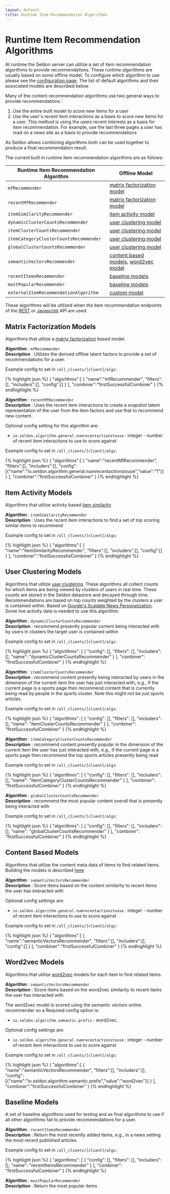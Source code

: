 ```yaml
---
layout: default
title: Runtime Item Recommendation Algorithms 
---
```


# Runtime Item Recommendation Algorithms

At runtime the Seldon server can utilize a set of item recommendation algorithms to provide recommendations. These runtime algorithms are usually based on some offline model. To configure which algorithm to use please see the [configuration page](configuration.html). The list of default algorithms and their associated models are described below.

Many of the content recommendation algorithms use two general ways to provide recommendations :

 1. Use the entire built model to score new items for a user
 1. Use the user's recent item interactions as a basis to score new items for a user. This method is using the users recent interests as a basis for item recommendation. For example, use the last three pages a user has read on a news site as a basis to provide recommendations

As Seldon allows combining algorithms both can be used together to produce a final recommendation result.

The current built in runtime item recommendation algorithms are as follows:

**Runtime Item Recommendation Algorithm** | **Offline Model**
--|--
`mfRecommender` | [matrix factorization model](runtime-recommendation.html#matrix-factorization)
`recentMfRecommender` | [matrix factorization model](runtime-recommendation.html#matrix-factorization)
`itemSimilarityRecommender` | [item activity model](runtime-recommendation.html#similar-items)
`dynamicClusterCountsRecommender` | [user clustering model](runtime-recommendation.html#user-clustering)
`itemClusterCountsRecommender` | [user clustering model](runtime-recommendation.html#user-clustering)
`itemCategoryClusterCountsRecommender` | [user clustering model](runtime-recommendation.html#user-clustering)
`globalClusterCountsRecommender` | [user clustering model](runtime-recommendation.html#user-clustering)
`semanticVectorsRecommender` | [content based models](runtime-recommendation.html#content-based), [word2vec model](runtime-recommendation.html#word2vec)
`recentItemsRecommender` | [baseline models](runtime-recommendation.html#baseline)
`mostPopularRecommender` | [baseline models](runtime-recommendation.html#baseline)
`externalItemRecommendationAlgorithm` | [custom model](pluggable-recommendation-algorithms.html)

These algorithms will be utilized when the item recommendation endpoints of the [REST](api-oauth.html#recommendations) or [Javascript](api-javascript.html#recommendations) API are used.


## Matrix Factorization Models<a name="matrix-factorization"></a>

Algorithms that utilize a [matrix factorization](spark-models.html#matrix-factorization) based model.

 **Algorithm** : `mfRecommender`  
 **Description** : Utilizes the derived offline latent factors to provide a set of recommendations for a user.   

Example config to set in `/all_clients/[client]/algs`:

{% highlight json %}
 {
  "algorithms":[
   {
   "name":"mfRecommender",
   "filters":[],
   "includers":[],
   "config":[]
   }
  ],
  "combiner":"firstSuccessfulCombiner"
  }
{% endhighlight %}



 **Algorithm** :  `recentMfRecommender`  
 **Description** :  Uses the recent item interactions to create a snapshot latent representation of the user from the item factors and use that to recommend new content.  

Optional config setting for this algorithm are:

 * `io.seldon.algorithm.general.numrecentactionstouse` : integer - number of recent item interactions to use to score against

Example config to set in `/all_clients/[client]/algs`:

{% highlight json %}
 {
  "algorithms":[
   {
   "name":"recentMfRecommender",
   "filters":[],
   "includers":[],
   "config":[{"name":"io.seldon.algorithm.general.numrecentactionstouse","value":"1"}]
   }
  ],
  "combiner":"firstSuccessfulCombiner"
  }
{% endhighlight %}



## Item Activity Models<a name="similar-items"></a>

Algorithms that utilize activity based [item similarity](spark-models.html#item-similarity)

 **Algorithm** : `itemSimilarityRecommender`   
 **Description** :  Uses the recent item interactions to find a set of top scoring similar items to recommend

Example config to set in `/all_clients/[client]/algs`:

{% highlight json %}
 {
  "algorithms":[
   {
   "name":"itemSimilarityRecommender",
   "filters":[],
   "includers":[],
   "config":[]
   }
  ],
  "combiner":"firstSuccessfulCombiner"
  }
{% endhighlight %}


## User Clustering Models<a name="user-clustering"></a>

Algorithms that utilize [user clustering](spark-models.html#user-clusters). These algorithms all collect counts for which items are being viewed by clusters of users in real time. These counts are stored in the Seldon datastore and decayed through time. Recommendations are based on top counts weighted by the clusters a user is contained within. Based on [Google's Scalable News Personalization](http://www2007.org/papers/paper570.pdf). Some live activity data is needed to use this algorithm.

 **Algorithm** : `dynamicClusterCountsRecommender`  
 **Description** : recommend presently popular content being interacted with by users in clusters the target user is contained within  

Example config to set in `/all_clients/[client]/algs`:

{% highlight json %}
{
    "algorithms": [
        {
            "config": [],
            "filters": [],
            "includers": [],
            "name": "dynamicClusterCountsRecommender"
        }
    ],
    "combiner": "firstSuccessfulCombiner"
}
{% endhighlight %}

 **Algorithm** : `itemClusterCountsRecommender`  
 **Description** : recommend content presently being interacted by users in the dimension of the current item the user has just interacted with, e.g., if the current page is a sports page then recommend content that is currently being read by people in the sports cluster. Note this might not be just sports articles.   

Example config to set in `/all_clients/[client]/algs`:

{% highlight json %}
{
    "algorithms": [
        {
            "config": [],
            "filters": [],
            "includers": [],
            "name": "itemClusterCountsRecommender"
        }
    ],
    "combiner": "firstSuccessfulCombiner"
}
{% endhighlight %}

**Algorithm** : `itemCategoryClusterCountsRecommender`  
 **Description** : recommend content presently popular in the dimension of the current item the user has just interacted with, e.g., if the current page is a sports page then recommend the top sports articles presently being read  

Example config to set in `/all_clients/[client]/algs`:

{% highlight json %}
{
    "algorithms": [
        {
            "config": [],
            "filters": [],
            "includers": [],
            "name": "itemCategoryClusterCountsRecommender"
        }
    ],
    "combiner": "firstSuccessfulCombiner"
}
{% endhighlight %}

**Algorithm** : `globalClusterCountsRecommender`  
 **Description** : recommend the most popular content overall that is presently being interacted with  

Example config to set in `/all_clients/[client]/algs`:

{% highlight json %}
{
    "algorithms": [
        {
            "config": [],
            "filters": [],
            "includers": [],
            "name": "globalClusterCountsRecommender"
        }
    ],
    "combiner": "firstSuccessfulCombiner"
}
{% endhighlight %}


## Content Based Models<a name="content-based"></a>

Algorithms that utilize the content meta data of items to find related items. Building the models is described [here](semantic-vectors.html)

**Algorithm** : `semanticVectorsRecommender`  
**Description** : Score items based on the content similarity to recent items the user has interacted with  

Optional config settings are:

 * `io.seldon.algorithm.general.numrecentactionstouse` : integer - number of recent item interactions to use to score against

Example config to set in `/all_clients/[client]/algs`:

{% highlight json %}
 {
  "algorithms":[
   {
   "name":"semanticVectorsRecommender",
   "filters":[],
   "includers":[],
   "config":[]
   }
  ],
  "combiner":"firstSuccessfulCombiner"
  }
{% endhighlight %}


## Word2vec Models<a name="word2vec"></a>

Algorithms that utilize [word2vec](spark-models.html#user-clusters) models for each item to find related items. 

**Algorithm** : `semanticVectorsRecommender`  
**Description** : Score items based on the word2vec similarity to recent items the user has interacted with  

The word2vec model is scored using the semantic vectors online recommender so a Required config option is:

 * `io.seldon.algorithm.semantic.prefix` : word2vec. 

Optional config settings are:

 * `io.seldon.algorithm.general.numrecentactionstouse` : integer - number of recent item interactions to use to score against


Example config to set in `/all_clients/[client]/algs`:

{% highlight json %}
 {
  "algorithms":[
   {
   "name":"semanticVectorsRecommender",
   "filters":[],
   "includers":[],
   "config":[{"name":"io.seldon.algorithm.semantic.prefix","value":"word2vec"}]
   }
  ],
  "combiner":"firstSuccessfulCombiner"
  }
{% endhighlight %}

## Baseline Models<a name="baseline"></a>

A set of baseline algorithms used for testing and as final algorithms to use if all other algorithms fail to provide recommendations for a user.

**Algorithm** : `recentItemsRecommender`  
**Description** : Return the most recently added items, e.g., in a news setting the most recent published articles.

Example config to set in `/all_clients/[client]/algs`:

{% highlight json %}
{
    "algorithms": [
        {
            "config": [],
            "filters": [],
            "includers": [],
            "name": "recentItemsRecommender"
        }
    ],
    "combiner": "firstSuccessfulCombiner"
}
{% endhighlight %}


**Algorithm** : `mostPopularRecommender`  
**Description** : Return the most popular items






